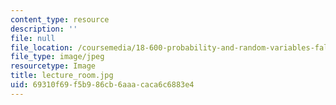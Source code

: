 ```yaml
---
content_type: resource
description: ''
file: null
file_location: /coursemedia/18-600-probability-and-random-variables-fall-2019/69310f69f5b986cb6aaacaca6c6883e4_lecture_room.jpg
file_type: image/jpeg
resourcetype: Image
title: lecture_room.jpg
uid: 69310f69-f5b9-86cb-6aaa-caca6c6883e4
---
```

